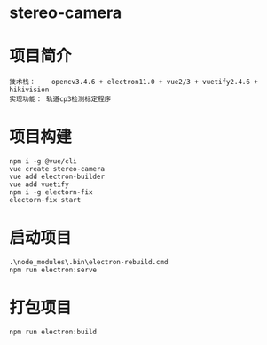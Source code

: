 # stereo-camera

# 项目简介
    技术栈：    opencv3.4.6 + electron11.0 + vue2/3 + vuetify2.4.6 + hikivision 
    实现功能： 轨道cp3检测标定程序

# 项目构建
```
npm i -g @vue/cli
vue create stereo-camera
vue add electron-builder
vue add vuetify
npm i -g electorn-fix
electorn-fix start
```

# 启动项目

```
.\node_modules\.bin\electron-rebuild.cmd
npm run electron:serve
```

# 打包项目

```
npm run electron:build
```